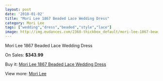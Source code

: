 ```yaml
---
layout: post
date: '2018-01-02'
title: "Mori Lee 1867 Beaded Lace Wedding Dress"
category: Mori Lee
tags: ["wedding","dress","beaded","style","lace"]
image: http://img.eudances.com/2368-thickbox_default/mori-lee-1867-beaded-lace-wedding-dress.jpg
---
```

Mori Lee 1867 Beaded Lace Wedding Dress

On Sales: **$343.99**
<a href="https://www.eudances.com/en/mori-lee/789-mori-lee-1867-beaded-lace-wedding-dress.html"><amp-img layout="responsive" width="600" height="600" src="//img.eudances.com/2368-thickbox_default/mori-lee-1867-beaded-lace-wedding-dress.jpg" alt="Mori Lee 1867 Beaded Lace Wedding Dress 0" /></a>
<a href="https://www.eudances.com/en/mori-lee/789-mori-lee-1867-beaded-lace-wedding-dress.html"><amp-img layout="responsive" width="600" height="600" src="//img.eudances.com/2370-thickbox_default/mori-lee-1867-beaded-lace-wedding-dress.jpg" alt="Mori Lee 1867 Beaded Lace Wedding Dress 1" /></a>
<a href="https://www.eudances.com/en/mori-lee/789-mori-lee-1867-beaded-lace-wedding-dress.html"><amp-img layout="responsive" width="600" height="600" src="//img.eudances.com/2369-thickbox_default/mori-lee-1867-beaded-lace-wedding-dress.jpg" alt="Mori Lee 1867 Beaded Lace Wedding Dress 2" /></a>

Buy it: [Mori Lee 1867 Beaded Lace Wedding Dress](https://www.eudances.com/en/mori-lee/789-mori-lee-1867-beaded-lace-wedding-dress.html "Mori Lee 1867 Beaded Lace Wedding Dress")

View more: [Mori Lee](https://www.eudances.com/en/9-mori-lee "Mori Lee")
